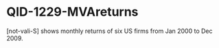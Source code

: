 # QID-1229-MVAreturns
[not-vali-S] shows monthly returns of six US firms from Jan 2000 to Dec 2009.
